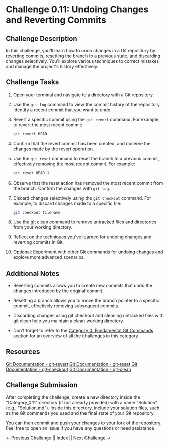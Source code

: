 # Challenge 0.11: Undoing Changes and Reverting Commits

## Challenge Description

In this challenge, you'll learn how to undo changes in a Git repository by reverting commits, resetting the branch to a previous state, and discarding changes selectively. You'll explore various techniques to correct mistakes and manage the project's history effectively.

## Challenge Tasks

1. Open your terminal and navigate to a directory with a Git repository.

2. Use the `git log` command to view the commit history of the repository. Identify a recent commit that you want to undo.

3. Revert a specific commit using the `git revert` command. For example, to revert the most recent commit:

   ```bash
   git revert HEAD
   ```

4. Confirm that the revert commit has been created, and observe the changes made by the revert operation.

5. Use the `git reset` command to reset the branch to a previous commit, effectively removing the most recent commit. For example:

   ```bash
   git reset HEAD~1
   ```

6. Observe that the reset action has removed the most recent commit from the branch. Confirm the changes with `git log`.

7. Discard changes selectively using the `git checkout` command. For example, to discard changes made to a specific file:

   ```bash
   git checkout filename
   ```

8. Use the git clean command to remove untracked files and directories from your working directory.

9. Reflect on the techniques you've learned for undoing changes and reverting commits in Git.

10. Optional: Experiment with other Git commands for undoing changes and explore more advanced scenarios.

## Additional Notes

- Reverting commits allows you to create new commits that undo the changes introduced by the original commit.

- Resetting a branch allows you to move the branch pointer to a specific commit, effectively removing subsequent commits.

- Discarding changes using git checkout and cleaning untracked files with git clean help you maintain a clean working directory.

- Don't forget to refer to the [Category 0: Fundamental Git Commands](../about_0.md) section for an overview of all the challenges in this category.

## Resources

[Git Documentation - git-revert](https://git-scm.com/docs/git-revert)
[Git Documentation - git-reset](https://git-scm.com/docs/git-reset)
[Git Documentation - git-checkout](https://git-scm.com/docs/git-checkout)
[Git Documentation - git-clean](https://git-scm.com/docs/git-clean)

## Challenge Submission

After completing the challenge, create a new directory inside the "Category_0.11" directory (if not already provided) with a name "Solution" (e.g., "[Solution.md](./Solution.md)"). Inside this directory, include your solution files, such as the Git commands you used and the final state of your Git repository.

You can then commit and push your changes to your fork of the repository. Feel free to open an issue if you have any questions or need assistance

← [Previous Challenge](../Challenge_0.10/Challenge.md) || [Index](../../README.md) || [Next Challenge →](../Challenge_0.12/Challenge.md)
